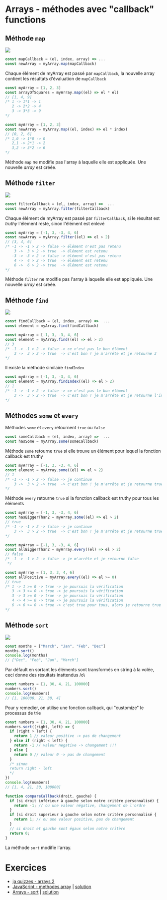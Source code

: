 # Arrays - méthodes avec "callback" functions

## Méthode `map`

![](https://assets.codepen.io/4515922/map.png)

```javascript
const mapCallback = (el, index, array) => ...
const newArray = myArray.map(mapCallback)
```

Chaque élément de myArray est passé par `mapCallback`, la nouvelle array contient les résultats d'évaluation de `mapCallback`

```javascript
const myArray = [1, 2, 3]
const arrayOfSquares = myArray.map((el) => el * el)
// [1, 4, 9]
/* 1 -> 1*1 -> 1
   2 -> 2*2 -> 4
   3 -> 3*3 -> 9
*/
```

```javascript
const myArray = [1, 2, 3]
const newArray = myArray.map((el, index) => el * index)
// [0, 2, 6]
/* 1,0 -> 1*0 -> 0
   2,1 -> 2*1 -> 2
   3,2 -> 3*2 -> 6
*/
```

Méthode `map` ne modifie pas l'array à laquelle elle est appliquée. Une nouvelle _array_ est créée.

## Méthode `filter`

![](https://assets.codepen.io/4515922/filter.png)

```javascript
const filterCallback = (el, index, array) =>  ...
const newArray = myArray.filter(filterCallback)
```

Chaque élément de myArray est passé par `filterCallback`, si le résultat est _truthy_ l'élement reste, sinon l'élément est enlevé

```javascript
const myArray = [-1, 3, -3, 4, 6]
const newArray = myArray.filter((el) => el > 2)
// [3, 4, 6]
/* -1 -> -1 > 2 -> false -> élément n'est pas retenu
    3 ->  3 > 2 -> true  -> élément est retenu
   -3 -> -3 > 2 -> false -> élément n'est pas retenu
    4 ->  4 > 2 -> true  -> élément est retenu
    6 ->  6 > 2 -> true  -> élément est retenu
*/
```

Méthode `filter` ne modifie pas l'array à laquelle elle est appliquée. Une nouvelle _array_ est créée.

## Méthode `find`

![](https://assets.codepen.io/4515922/find.png)

```javascript
const findCallback = (el, index, array) =>  ...
const element = myArray.find(findCallback)
```

```javascript
const myArray = [-1, 3, -3, 4, 6]
const element = myArray.find((el) => el > 2)
// 3
/* -1 -> -1 > 2 -> false -> ce n'est pas le bon élément
    3 ->  3 > 2 -> true  -> c'est bon ! je m'arrête et je retourne 3
*/
```

Il existe la méthode similaire `findIndex`

```javascript
const myArray = [-1, 3, -3, 4, 6]
const element = myArray.findIndex((el) => el > 2)
// 1
/* -1 -> -1 > 2 -> false -> ce n'est pas le bon élément
    3 ->  3 > 2 -> true  -> c'est bon ! je m'arrête et je retourne l'index (la position) d'élément 3 qui est égale à 1 
*/
```

## Méthodes `some` et `every`

Méthodes `some` et `every` retournent `true` ou `false`

```javascript
const someCallback = (el, index, array) =>  ...
const hasSome = myArray.some(someCallback)
```

Méthode `some` retourne `true` si elle trouve un élément pour lequel la fonction callback est truthy

```javascript
const myArray = [-1, 3, -3, 4, 6]
const element = myArray.some((el) => el > 2)
// 1
/* -1 -> -1 > 2 -> false -> je continue
    3 ->  3 > 2 -> true  -> c'est bon ! je m'arrête et je retourne true
*/
```

Méthode `every` retourne `true` si la fonction callback est truthy pour tous les éléments

```javascript
const myArray = [-1, 3, -3, 4, 6]
const hasBiggerThan2 = myArray.some((el) => el > 2)
// true
/* -1 -> -1 > 2 -> false -> je continue
    3 ->  3 > 2 -> true  -> c'est bon ! je m'arrête et je retourne true
*/
```

```javascript
const myArray = [-1, 3, -3, 4, 6]
const allBiggerThan2 = myArray.every((el) => el > 2)
// false
/* -1 -> -1 > 2 -> false -> je m'arrête et je retourne false
 */
```

```javascript
const myArray = [1, 3, 3, 4, 6]
const allPositive = myArray.every((el) => el >= 0)
// true
/* 1 -> 1 >= 0 -> true -> je poursuis la vérification
   3 -> 3 >= 0 -> true -> je poursuis la vérification
   3 -> 3 >= 0 -> true -> je poursuis la vérification
   4 -> 4 >= 0 -> true -> je poursuis la vérification
   6 -> 6 >= 0 -> true -> c'est true pour tous, alors je retourne true !!
*/
```

## Méthode `sort`

![](https://assets.codepen.io/4515922/sort.png)

```javascript
const months = ["March", "Jan", "Feb", "Dec"]
months.sort()
console.log(months)
// ["Dec", "Feb", "Jan", "March"]
```

Par défault en sortant les éléments sont transformés en string à la volée, ceci donne des résultats inattendus /o\

```javascript
const numbers = [1, 30, 4, 21, 100000]
numbers.sort()
console.log(numbers)
// [1, 100000, 21, 30, 4]
```

Pour y remedier, on utilise une fonction callback, qui "customize" le processus de trie

```javascript
const numbers = [1, 30, 4, 21, 100000]
numbers.sort((right, left) => {
  if (right > left) {
    return 1 // valeur positive -> pas de changement
  } else if (right < left) {
    return -1 // valeur negative -> changement !!!
  } else {
    return 0 // valeur 0 -> pas de changement
  }
  /* sinon
  return right - left
  */
})
console.log(numbers)
// [1, 4, 21, 30, 100000]
```

```javascript
function compareCallback(droit, gauche) {
  if (si droit inférieur à gauche selon notre critère personnalisé) {
    return -1; // ou une valeur négative, changement de l'ordre
  }
  if (si droit superieur à gauche selon notre critère personnalisé {
    return 1; // ou une valeur positive, pas de changement
  }
  // si droit et gauche sont égaux selon notre critère
  return 0;
}
```

La méthode `sort` modifie l'array.

# Exercices

- [ja quizzes - arrays 2](https://javascript-quizzes.netlify.app/arrays-methods)
- [JavaScript - methodes array](https://codepen.io/alyra/pen/dyGwaRK) | [solution](https://codepen.io/alyra/pen/48b9d965e9b54d5bbf035e118677186a)
- [Arrays - sort](https://codepen.io/alyra/pen/NWxovVe) | [solution](https://codepen.io/alyra/pen/5221b2d16783781f591ff80e8f1679f5)
